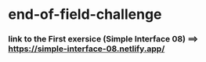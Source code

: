 # end-of-field-challenge

### link to the First exersice (Simple Interface 08) ==> https://simple-interface-08.netlify.app/
